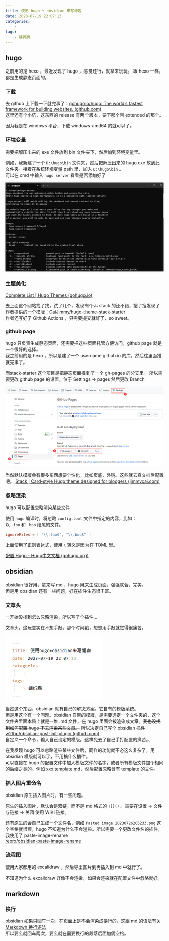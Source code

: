 ```yaml
---
title: 使用 hugo + obsidian 来写博客
date: 2023-07-19 22:07:13
categories:
    - 
tags:
    - 瞎折腾
---
```


## hugo
之前用的是 hexo ，最近发现了 hugo ，感觉还行，就拿来玩玩。 
跟 hexo 一样，都是生成静态页面的。

### 下载
去 github 上下载一下就完事了：[gohugoio/hugo: The world’s fastest framework for building websites. (github.com)](https://github.com/gohugoio/hugo)  
这里还有个小坑，这东西的 release 有两个版本，要下那个带 extended 的那个。

因为我是在 windows 平台，下载 windows-amd64 的就可以了。

### 环境变量
需要把解压出来的 exe 文件放到 bin 文件夹下，然后加到环境变量里。

例如，我新建了一个 `D:\hugo\bin` 文件夹，然后把解压出来的 hugo.exe 放到此文件夹。接着在系统环境变量 path 里，加入 `D:\hugo\bin` 。  
可以在 cmd 中输入 `hugo server` 看看是否添加好了

![](hugo_server.png)

### 主题美化
[Complete List | Hugo Themes (gohugo.io)](https://themes.gohugo.io/)

去上面这个网站找了找，试了几个，发现有个叫 stack 的还不错，搜了搜发现了作者提供的一个模版：[CaiJimmy/hugo-theme-stack-starter](https://github.com/CaiJimmy/hugo-theme-stack-starter)  
作者还写好了 Github Actions ，只需要提交就好了，so sweet。

### github page
hugo 只负责生成静态页面，还需要把这些页面托管方便访问，github page 就是一个很好的选择。  
我之前用的是 hexo ，所以是建了一个 username.github.io 的库，然后往里面推就完事了。

而stack-starter 这个项目是把静态页面推到了一个 gh-pages 的分支里。
所以需要更改 github page 的设置，位于 Settings -> pages 
然后更改 Branch

![index_image_1.png](index_image_1.png)


当然默认模版会有很多东西想要个性化，比如页底、外链。这些就去查文档后配置吧。
[Stack | Card-style Hugo theme designed for bloggers (jimmycai.com)](https://stack.jimmycai.com/)

### 忽略渲染
hugo 可以配置忽略渲染某些文件  

使用 `hugo` 编译时，将忽略 `config.toml` 文件中指定的内容，比如：以 `.foo` 和 `.boo` 结尾的文件。
```toml
ignoreFiles = [ "\\.foo$", "\\.boo$" ]
```
上面使用了正则表达式，使用 `\` 转义是因为在 TOML 里。

[配置 Hugo - Hugo中文文档 (gohugo.org)](https://www.gohugo.org/doc/overview/configuration/)

## obsidian
obsidian 很好用，拿来写 md ，hugo 用来生成页面，强强联合，完美。  
但是用 obsidian 还有一些问题，好在插件生态很丰富。

### 文章头
一开始没找到怎么忽略渲染，所以写了个插件...

文章头，这玩意实在不想手敲。那个时间戳，想想用手敲就觉得很痛苦。

![index_image_2.png](index_image_2.png)

当然这个东西，obsidian 就有自己的解决方案，它自有的模版系统。  
但是用这个有一个问题。obsidian 自带的模版，是需要选定一个文件夹的，这个文件夹里面本质上就是一堆 .md 文件，在 hugo 里面会被渲染成文章。~~我也没找到如何配置 hugo 不去渲染某些文章。~~
所以决定自己写个 obsidian 插件 [w2tbp/obsidian-post-init-plugin (github.com)](https://github.com/w2tbp/obsidian-post-init-plugin)  
自定义一个命令，输入自己设定的模版。这样免去了自己手打配置的痛苦。、

在我发现 hugo 可以忽略渲染某些文件后，同样的功能就不必这么复杂了，用 obsidian 模版就可以了，不用搞什么插件。  
可以直接在 hugo 的配置文件中加入模版文件的名字，或者所有模版文件加个相同的后缀之类的。例如 xxx.template.md，然后配置忽略含有 template 的文件。


###  插入图片重命名
obsidian 原生插入图片时，有一些问题。

原生的插入图片，默认会是双链，而不是 md 格式的 `![]()` 。需要在设置 -> 文件与链接 -> 关闭 使用 WiKi 链接。

还有原生的会自己生成一个文件名，例如 `Pasted image 20230726205233.png` 这个空格就很烦，hugo 不知道为什么不会渲染。所以需要一个更改文件名的插件，我使用了 paste-image-rename  
[reorx/obsidian-paste-image-rename](https://github.com/reorx/obsidian-paste-image-rename)

### 流程图
使用大家都用的 excalidraw ，然后导出图片到再插入到 md 中就行了。

不知道为什么 excalidraw 好像不会渲染，如果会渲染就在配置文件中忽略就好。


## markdown
### 换行
obsidian 如果只回车一次，在页面上是不会渲染成换行的，这跟 md 的语法有关 [Markdown 换行语法](https://markdown.com.cn/basic-syntax/line-breaks.html)   
所以要么就回车两次，要么就在需要换行的段落后面加俩空格。